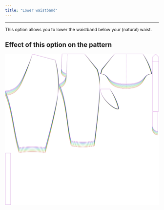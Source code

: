 ```yaml
---
title: "Lower waistband"
---
```


---

This option allows you to lower the waistband below your (natural) waist.

## Effect of this option on the pattern

![This image shows the effect of this option by superimposing several variants that have a different value for this option](cornelius_waistbandbelowwaist_sample.svg "Effect of this option on the pattern")
